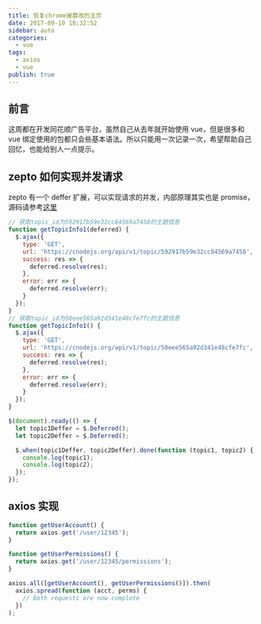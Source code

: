 ```yaml
---
title: 恢复chrome被篡改的主页
date: 2017-09-10 18:32:52
sidebar: auto
categories:
  - vue
tags:
  - axios
  - vue
publish: true
---
```



## 前言

这周都在开发同花顺广告平台，虽然自己从去年就开始使用 vue，但是很多和 vue 绑定使用的包都只会些基本语法。所以只能用一次记录一次，希望帮助自己回忆，也能给别人一点提示。

## zepto 如何实现并发请求

zepto 有一个 deffer 扩展，可以实现请求的并发，内部原理其实也是 promise，源码请参考[这里](https://github.com/madrobby/zepto/blob/master/src/deferred.js)

```js
// 获取topic_id为592917b59e32cc84569a7458的主题信息
function getTopicInfo1(deferred) {
  $.ajax({
    type: 'GET',
    url: 'https://cnodejs.org/api/v1/topic/592917b59e32cc84569a7458',
    success: res => {
      deferred.resolve(res);
    },
    error: err => {
      deferred.resolve(err);
    }
  });
}
// 获取topic_id为58eee565a92d341e48cfe7fc的主题信息
function getTopicInfo1() {
  $.ajax({
    type: 'GET',
    url: 'https://cnodejs.org/api/v1/topic/58eee565a92d341e48cfe7fc',
    success: res => {
      deferred.resolve(res);
    },
    error: err => {
      deferred.resolve(err);
    }
  });
}

$(document).ready(() => {
  let topic1Deffer = $.Deferred();
  let topic2Deffer = $.Deferred();

  $.when(topic1Deffer, topic2Deffer).done(function (topic1, topic2) {
    console.log(topic1);
    console.log(topic2);
  });
});
```

## axios 实现

```js
function getUserAccount() {
  return axios.get('/user/12345');
}

function getUserPermissions() {
  return axios.get('/user/12345/permissions');
}

axios.all([getUserAccount(), getUserPermissions()]).then(
  axios.spread(function (acct, perms) {
    // Both requests are now complete
  })
);
```
